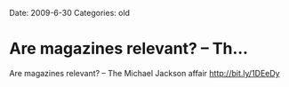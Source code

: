 Date: 2009-6-30
Categories: old

# Are magazines relevant? – Th...

Are magazines relevant? – The Michael Jackson affair <a href="http://bit.ly/1DEeDy" rel="nofollow">http://bit.ly/1DEeDy</a>
